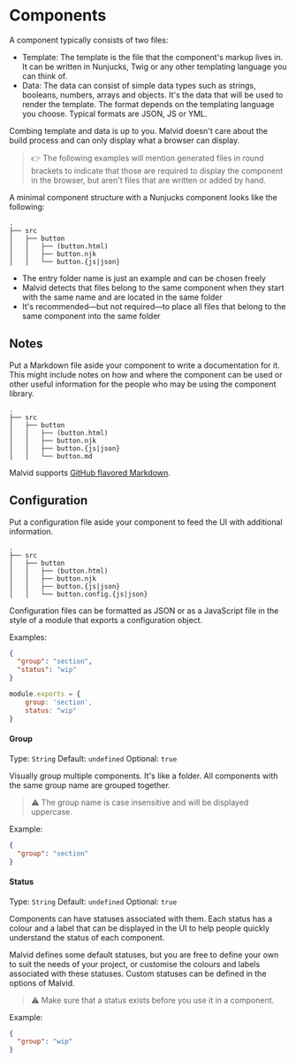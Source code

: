 # Components

A component typically consists of two files:

- Template: The template is the file that the component's markup lives in. It can be written in Nunjucks, Twig or any other templating language you can think of.
- Data: The data can consist of simple data types such as strings, booleans, numbers, arrays and objects. It's the data that will be used to render the template. The format depends on the templating language you choose. Typical formats are JSON, JS or YML.

Combing template and data is up to you. Malvid doesn't care about the build process and can only display what a browser can display.

> 👉 The following examples will mention generated files in round brackets to indicate that those are required to display the component in the browser, but aren't files that are written or added by hand.

A minimal component structure with a Nunjucks component looks like the following:

```
.
├── src
│   ├── button
│   │   ├── (button.html)
│   │   ├── button.njk
│   │   └── button.{js|json}
```

- The entry folder name is just an example and can be chosen freely
- Malvid detects that files belong to the same component when they start with the same name and are located in the same folder
- It's recommended—but not required—to place all files that belong to the same component into the same folder

## Notes

Put a Markdown file aside your component to write a documentation for it. This might include notes on how and where the component can be used or other useful information for the people who may be using the component library.

```
.
├── src
│   ├── button
│   │   ├── (button.html)
│   │   ├── button.njk
│   │   ├── button.{js|json}
│   │   └── button.md
```

Malvid supports [GitHub flavored Markdown](https://github.github.com/gfm/).

## Configuration

Put a configuration file aside your component to feed the UI with additional information.

```
.
├── src
│   ├── button
│   │   ├── (button.html)
│   │   ├── button.njk
│   │   ├── button.{js|json}
│   │   └── button.config.{js|json}
```

Configuration files can be formatted as JSON or as a JavaScript file in the style of a module that exports a configuration object.

Examples:

```json
{
  "group": "section",
  "status": "wip"
}
```

```js
module.exports = {
	group: 'section',
	status: "wip"
}
```

#### Group

Type: `String` Default: `undefined` Optional: `true`

Visually group multiple components. It's like a folder. All components with the same group name are grouped together.

> ⚠️ The group name is case insensitive and will be displayed uppercase.

Example:

```json
{
  "group": "section"
}
```

#### Status

Type: `String` Default: `undefined` Optional: `true`

Components can have statuses associated with them. Each status has a colour and a label that can be displayed in the UI to help people quickly understand the status of each component.

Malvid defines some default statuses, but you are free to define your own to suit the needs of your project, or customise the colours and labels associated with these statuses. Custom statuses can be defined in the options of Malvid.

> ⚠️ Make sure that a status exists before you use it in a component.

Example:

```json
{
  "group": "wip"
}
```